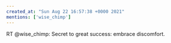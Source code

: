 ```yaml
---
created_at: "Sun Aug 22 16:57:38 +0000 2021"
mentions: ['wise_chimp']
---
```


RT @wise_chimp: Secret to great success: embrace discomfort.